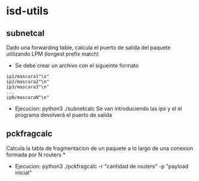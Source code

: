 # isd-utils

## subnetcal
Dado una forwarding table, calcula el puerto de salida del paquete
utilizando LPM (longest prefix match)

* Se debe crear un archivo con el sigueinte formato 
 ```
 ip1/mascara1"\n"
 ip2/mascara2"\n"
 ip3/mascara3"\n"
 ...
 ipN/mascaraN"\n"
 ```

* Ejecucion: python3 ./subnetcalc 
Se van introduciendo las ips y el el programa devolverá el puerto de salida

## pckfragcalc
Calcula la tabla de fragmentacion de un paquete a lo largo de una conexion
formada por N routers
* 
* Ejecucion: python3 ./pckfragcalc -r "cantidad de routers" -p "payload inicial"
